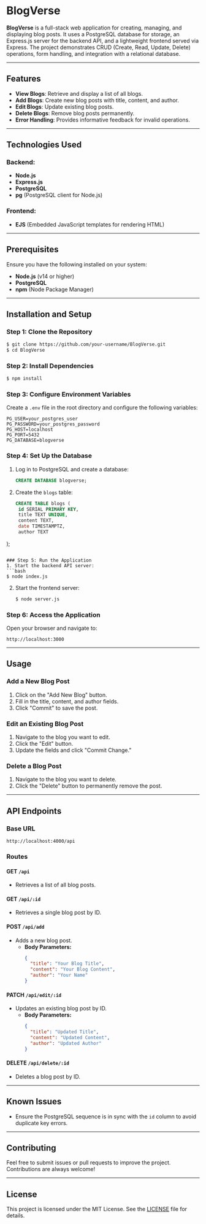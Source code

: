 # BlogVerse

**BlogVerse** is a full-stack web application for creating, managing, and displaying blog posts. It uses a PostgreSQL database for storage, an Express.js server for the backend API, and a lightweight frontend served via Express. The project demonstrates CRUD (Create, Read, Update, Delete) operations, form handling, and integration with a relational database.

---

## Features

- **View Blogs**: Retrieve and display a list of all blogs.
- **Add Blogs**: Create new blog posts with title, content, and author.
- **Edit Blogs**: Update existing blog posts.
- **Delete Blogs**: Remove blog posts permanently.
- **Error Handling**: Provides informative feedback for invalid operations.

---

## Technologies Used

### Backend:
- **Node.js**
- **Express.js**
- **PostgreSQL**
- **pg** (PostgreSQL client for Node.js)

### Frontend:
- **EJS** (Embedded JavaScript templates for rendering HTML)

---

## Prerequisites

Ensure you have the following installed on your system:

- **Node.js** (v14 or higher)
- **PostgreSQL**
- **npm** (Node Package Manager)

---

## Installation and Setup

### Step 1: Clone the Repository
```bash
$ git clone https://github.com/your-username/BlogVerse.git
$ cd BlogVerse
```

### Step 2: Install Dependencies
```bash
$ npm install
```

### Step 3: Configure Environment Variables
Create a `.env` file in the root directory and configure the following variables:
```env
PG_USER=your_postgres_user
PG_PASSWORD=your_postgres_password
PG_HOST=localhost
PG_PORT=5432
PG_DATABASE=blogverse
```

### Step 4: Set Up the Database
1. Log in to PostgreSQL and create a database:
   ```sql
   CREATE DATABASE blogverse;
   ```
2. Create the `blogs` table:
   ```sql
   CREATE TABLE blogs (
    id SERIAL PRIMARY KEY,
    title TEXT UNIQUE,
    content TEXT,
    date TIMESTAMPTZ,
    author TEXT
);

   ```

### Step 5: Run the Application
1. Start the backend API server:
   ```bash
   $ node index.js
   ```
2. Start the frontend server:
   ```bash
   $ node server.js
   ```

### Step 6: Access the Application
Open your browser and navigate to:
```
http://localhost:3000
```

---

## Usage

### Add a New Blog Post
1. Click on the "Add New Blog" button.
2. Fill in the title, content, and author fields.
3. Click "Commit" to save the post.

### Edit an Existing Blog Post
1. Navigate to the blog you want to edit.
2. Click the "Edit" button.
3. Update the fields and click "Commit Change."

### Delete a Blog Post
1. Navigate to the blog you want to delete.
2. Click the "Delete" button to permanently remove the post.

---

## API Endpoints

### Base URL
```
http://localhost:4000/api
```

### Routes

#### GET `/api`
- Retrieves a list of all blog posts.

#### GET `/api/:id`
- Retrieves a single blog post by ID.

#### POST `/api/add`
- Adds a new blog post.
  - **Body Parameters:**
    ```json
    {
      "title": "Your Blog Title",
      "content": "Your Blog Content",
      "author": "Your Name"
    }
    ```

#### PATCH `/api/edit/:id`
- Updates an existing blog post by ID.
  - **Body Parameters:**
    ```json
    {
      "title": "Updated Title",
      "content": "Updated Content",
      "author": "Updated Author"
    }
    ```

#### DELETE `/api/delete/:id`
- Deletes a blog post by ID.

---

## Known Issues
- Ensure the PostgreSQL sequence is in sync with the `id` column to avoid duplicate key errors.

---

## Contributing
Feel free to submit issues or pull requests to improve the project. Contributions are always welcome!

---

## License
This project is licensed under the MIT License. See the [LICENSE](LICENSE) file for details.

